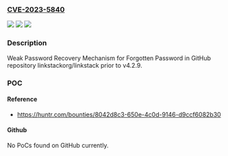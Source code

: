 ### [CVE-2023-5840](https://cve.mitre.org/cgi-bin/cvename.cgi?name=CVE-2023-5840)
![](https://img.shields.io/static/v1?label=Product&message=linkstackorg%2Flinkstack&color=blue)
![](https://img.shields.io/static/v1?label=Version&message=unspecified%3C%20v4.2.9%20&color=brighgreen)
![](https://img.shields.io/static/v1?label=Vulnerability&message=CWE-640%20Weak%20Password%20Recovery%20Mechanism%20for%20Forgotten%20Password&color=brighgreen)

### Description

Weak Password Recovery Mechanism for Forgotten Password in GitHub repository linkstackorg/linkstack prior to v4.2.9.

### POC

#### Reference
- https://huntr.com/bounties/8042d8c3-650e-4c0d-9146-d9ccf6082b30

#### Github
No PoCs found on GitHub currently.

